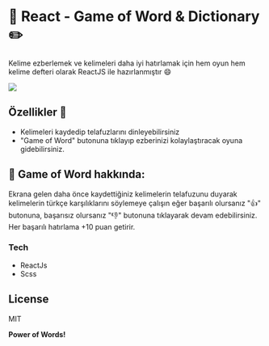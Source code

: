 # :book: React - Game of Word & Dictionary :pencil2:

Kelime ezberlemek ve kelimeleri daha iyi hatırlamak için hem oyun hem kelime defteri olarak ReactJS ile hazırlanmıştır :smile:

![](https://i.gyazo.com/bb7cde3d287b7430bbce1443b653909e.gif)

## Özellikler :book:

  - Kelimeleri kaydedip telafuzlarını dinleyebilirsiniz
  - "Game of Word" butonuna tıklayıp ezberinizi kolaylaştıracak oyuna gidebilirsiniz.


## :robot: Game of Word hakkında:

Ekrana gelen daha önce kaydettiğiniz kelimelerin telafuzunu duyarak kelimelerin türkçe karşılıklarını söylemeye çalışın eğer başarılı olursanız ":+1:" butonuna, başarısız olursanız ":-1:" butonuna tıklayarak devam edebilirsiniz. Her başarılı hatırlama +10 puan getirir. 


### Tech

* ReactJs
* Scss





License
----

MIT


**Power of Words!**
